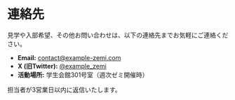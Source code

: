 
# 連絡先

見学や入部希望、その他お問い合わせは、以下の連絡先までお気軽にご連絡ください。

- **Email:** contact@example-zemi.com
- **X (旧Twitter):** [@example_zemi](https://twitter.com)
- **活動場所:** 学生会館301号室（週次ゼミ開催時）

担当者が3営業日以内に返信いたします。

